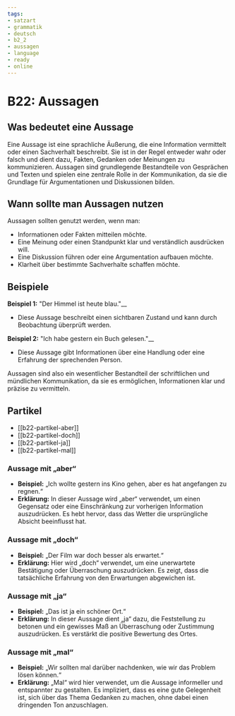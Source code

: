 ```yaml
---
tags:
- satzart
- grammatik
- deutsch
- b2_2
- aussagen
- language
- ready
- online
---
```


# B22: Aussagen

## Was bedeutet eine Aussage

Eine Aussage ist eine sprachliche Äußerung, die eine Information vermittelt oder einen Sachverhalt beschreibt. Sie ist in der Regel entweder wahr oder falsch und dient dazu, Fakten, Gedanken oder Meinungen zu kommunizieren. Aussagen sind grundlegende Bestandteile von Gesprächen und Texten und spielen eine zentrale Rolle in der Kommunikation, da sie die Grundlage für Argumentationen und Diskussionen bilden.

## Wann sollte man Aussagen nutzen

Aussagen sollten genutzt werden, wenn man:

- Informationen oder Fakten mitteilen möchte.
- Eine Meinung oder einen Standpunkt klar und verständlich ausdrücken will.
- Eine Diskussion führen oder eine Argumentation aufbauen möchte.
- Klarheit über bestimmte Sachverhalte schaffen möchte.

## Beispiele

__Beispiel 1:__ "Der Himmel ist heute blau."__

- Diese Aussage beschreibt einen sichtbaren Zustand und kann durch Beobachtung überprüft werden.

__Beispiel 2:__ "Ich habe gestern ein Buch gelesen."__

- Diese Aussage gibt Informationen über eine Handlung oder eine Erfahrung der sprechenden Person.

Aussagen sind also ein wesentlicher Bestandteil der schriftlichen und mündlichen Kommunikation, da sie es ermöglichen, Informationen klar und präzise zu vermitteln.

## Partikel

- [[b22-partikel-aber]]
- [[b22-partikel-doch]]
- [[b22-partikel-ja]]
- [[b22-partikel-mal]]

### Aussage mit „aber“

- __Beispiel:__ „Ich wollte gestern ins Kino gehen, aber es hat angefangen zu regnen.“
- __Erklärung:__ In dieser Aussage wird „aber“ verwendet, um einen Gegensatz oder eine Einschränkung zur vorherigen Information auszudrücken. Es hebt hervor, dass das Wetter die ursprüngliche Absicht beeinflusst hat.

### Aussage mit „doch“

- __Beispiel:__ „Der Film war doch besser als erwartet.“
- __Erklärung:__ Hier wird „doch“ verwendet, um eine unerwartete Bestätigung oder Überraschung auszudrücken. Es zeigt, dass die tatsächliche Erfahrung von den Erwartungen abgewichen ist.

### Aussage mit „ja“

- __Beispiel:__ „Das ist ja ein schöner Ort.“
- __Erklärung:__ In dieser Aussage dient „ja“ dazu, die Feststellung zu betonen und ein gewisses Maß an Überraschung oder Zustimmung auszudrücken. Es verstärkt die positive Bewertung des Ortes.

### Aussage mit „mal“

- __Beispiel:__ „Wir sollten mal darüber nachdenken, wie wir das Problem lösen können.“
- __Erklärung:__ „Mal“ wird hier verwendet, um die Aussage informeller und entspannter zu gestalten. Es impliziert, dass es eine gute Gelegenheit ist, sich über das Thema Gedanken zu machen, ohne dabei einen dringenden Ton anzuschlagen.
